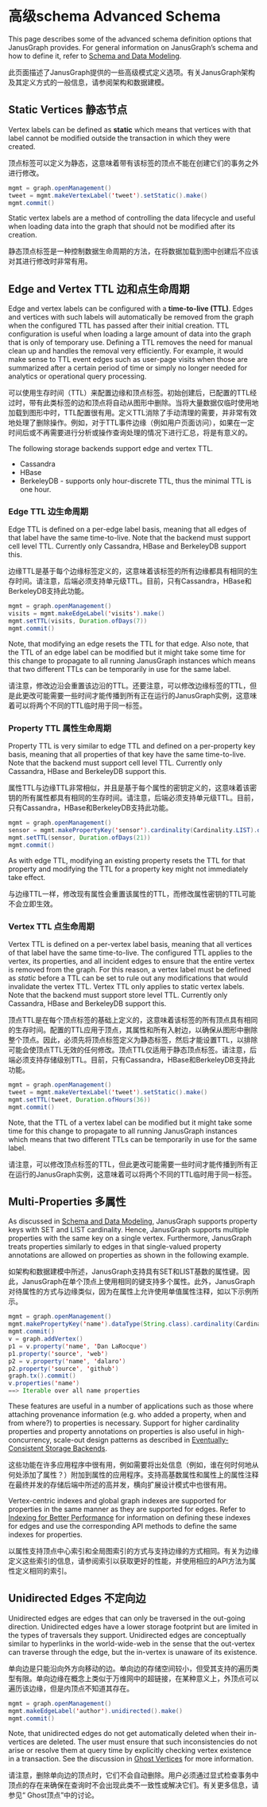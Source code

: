 # 高级schema Advanced Schema

This page describes some of the advanced schema definition options that JanusGraph provides. For general information on JanusGraph’s schema and how to define it, refer to [Schema and Data Modeling](https://docs.janusgraph.org/basics/schema/).

此页面描述了JanusGraph提供的一些高级模式定义选项。有关JanusGraph架构及其定义方式的一般信息，请参阅架构和数据建模。

## Static Vertices 静态节点
Vertex labels can be defined as **static** which means that vertices with that label cannot be modified outside the transaction in which they were created.

顶点标签可以定义为静态，这意味着带有该标签的顶点不能在创建它们的事务之外进行修改。
```java
mgmt = graph.openManagement()
tweet = mgmt.makeVertexLabel('tweet').setStatic().make()
mgmt.commit()
```
Static vertex labels are a method of controlling the data lifecycle and useful when loading data into the graph that should not be modified after its creation.

静态顶点标签是一种控制数据生命周期的方法，在将数据加载到图中创建后不应该对其进行修改时非常有用。

## Edge and Vertex TTL 边和点生命周期
Edge and vertex labels can be configured with a **time-to-live (TTL)**. Edges and vertices with such labels will automatically be removed from the graph when the configured TTL has passed after their initial creation. TTL configuration is useful when loading a large amount of data into the graph that is only of temporary use. Defining a TTL removes the need for manual clean up and handles the removal very efficiently. For example, it would make sense to TTL event edges such as user-page visits when those are summarized after a certain period of time or simply no longer needed for analytics or operational query processing.

可以使用生存时间（TTL）来配置边缘和顶点标签。初始创建后，已配置的TTL经过时，带有此类标签的边和顶点将自动从图形中删除。当将大量数据仅临时使用地加载到图形中时，TTL配置很有用。定义TTL消除了手动清理的需要，并非常有效地处理了删除操作。例如，对于TTL事件边缘（例如用户页面访问），如果在一定时间后或不再需要进行分析或操作查询处理的情况下进行汇总，将是有意义的。

The following storage backends support edge and vertex TTL.

- Cassandra
- HBase
- BerkeleyDB - supports only hour-discrete TTL, thus the minimal TTL is one hour.

### Edge TTL 边生命周期
Edge TTL is defined on a per-edge label basis, meaning that all edges of that label have the same time-to-live. Note that the backend must support cell level TTL. Currently only Cassandra, HBase and BerkeleyDB support this.

边缘TTL是基于每个边缘标签定义的，这意味着该标签的所有边缘都具有相同的生存时间。请注意，后端必须支持单元级TTL。目前，只有Cassandra，HBase和BerkeleyDB支持此功能。
```java
mgmt = graph.openManagement()
visits = mgmt.makeEdgeLabel('visits').make()
mgmt.setTTL(visits, Duration.ofDays(7))
mgmt.commit()
```
Note, that modifying an edge resets the TTL for that edge. Also note, that the TTL of an edge label can be modified but it might take some time for this change to propagate to all running JanusGraph instances which means that two different TTLs can be temporarily in use for the same label.

请注意，修改边沿会重置该边沿的TTL。还要注意，可以修改边缘标签的TTL，但是此更改可能需要一些时间才能传播到所有正在运行的JanusGraph实例，这意味着可以将两个不同的TTL临时用于同一标签。

### Property TTL 属性生命周期
Property TTL is very similar to edge TTL and defined on a per-property key basis, meaning that all properties of that key have the same time-to-live. Note that the backend must support cell level TTL. Currently only Cassandra, HBase and BerkeleyDB support this.

属性TTL与边缘TTL非常相似，并且是基于每个属性的密钥定义的，这意味着该密钥的所有属性都具有相同的生存时间。请注意，后端必须支持单元级TTL。目前，只有Cassandra，HBase和BerkeleyDB支持此功能。
```java
mgmt = graph.openManagement()
sensor = mgmt.makePropertyKey('sensor').cardinality(Cardinality.LIST).dataType(Double.class).make()
mgmt.setTTL(sensor, Duration.ofDays(21))
mgmt.commit()
```
As with edge TTL, modifying an existing property resets the TTL for that property and modifying the TTL for a property key might not immediately take effect.

与边缘TTL一样，修改现有属性会重置该属性的TTL，而修改属性密钥的TTL可能不会立即生效。

### Vertex TTL 点生命周期
Vertex TTL is defined on a per-vertex label basis, meaning that all vertices of that label have the same time-to-live. The configured TTL applies to the vertex, its properties, and all incident edges to ensure that the entire vertex is removed from the graph. For this reason, a vertex label must be defined as _static_ before a TTL can be set to rule out any modifications that would invalidate the vertex TTL. Vertex TTL only applies to static vertex labels. Note that the backend must support store level TTL. Currently only Cassandra, HBase and BerkeleyDB support this.

顶点TTL是在每个顶点标签的基础上定义的，这意味着该标签的所有顶点具有相同的生存时间。配置的TTL应用于顶点，其属性和所有入射边，以确保从图形中删除整个顶点。因此，必须先将顶点标签定义为静态标签，然后才能设置TTL，以排除可能会使顶点TTL无效的任何修改。顶点TTL仅适用于静态顶点标签。请注意，后端必须支持存储级别TTL。目前，只有Cassandra，HBase和BerkeleyDB支持此功能。
```java
mgmt = graph.openManagement()
tweet = mgmt.makeVertexLabel('tweet').setStatic().make()
mgmt.setTTL(tweet, Duration.ofHours(36))
mgmt.commit()
```
Note, that the TTL of a vertex label can be modified but it might take some time for this change to propagate to all running JanusGraph instances which means that two different TTLs can be temporarily in use for the same label.

请注意，可以修改顶点标签的TTL，但此更改可能需要一些时间才能传播到所有正在运行的JanusGraph实例，这意味着可以将两个不同的TTL临时用于同一标签。

## Multi-Properties 多属性
As discussed in [Schema and Data Modeling](https://docs.janusgraph.org/basics/schema/), JanusGraph supports property keys with SET and LIST cardinality. Hence, JanusGraph supports multiple properties with the same key on a single vertex. Furthermore, JanusGraph treats properties similarly to edges in that single-valued property annotations are allowed on properties as shown in the following example.

如架构和数据建模中所述，JanusGraph支持具有SET和LIST基数的属性键。因此，JanusGraph在单个顶点上使用相同的键支持多个属性。此外，JanusGraph对待属性的方式与边缘类似，因为在属性上允许使用单值属性注释，如以下示例所示。
```java
mgmt = graph.openManagement()
mgmt.makePropertyKey('name').dataType(String.class).cardinality(Cardinality.LIST).make()
mgmt.commit()
v = graph.addVertex()
p1 = v.property('name', 'Dan LaRocque')
p1.property('source', 'web')
p2 = v.property('name', 'dalaro')
p2.property('source', 'github')
graph.tx().commit()
v.properties('name')
==> Iterable over all name properties
```
These features are useful in a number of applications such as those where attaching provenance information (e.g. who added a property, when and from where?) to properties is necessary. Support for higher cardinality properties and property annotations on properties is also useful in high-concurrency, scale-out design patterns as described in [Eventually-Consistent Storage Backends](https://docs.janusgraph.org/advanced-topics/eventual-consistency/).

这些功能在许多应用程序中很有用，例如需要将出处信息（例如，谁在何时何地从何处添加了属性？）附加到属性的应用程序。支持高基数属性和属性上的属性注释在最终并发的存储后端中所述的高并发，横向扩展设计模式中也很有用。

Vertex-centric indexes and global graph indexes are supported for properties in the same manner as they are supported for edges. Refer to [Indexing for Better Performance](https://docs.janusgraph.org/index-management/index-performance/) for information on defining these indexes for edges and use the corresponding API methods to define the same indexes for properties.

以属性支持顶点中心索引和全局图索引的方式与支持边缘的方式相同。有关为边缘定义这些索引的信息，请参阅索引以获取更好的性能，并使用相应的API方法为属性定义相同的索引。

## Unidirected Edges 不定向边
Unidirected edges are edges that can only be traversed in the out-going direction. Unidirected edges have a lower storage footprint but are limited in the types of traversals they support. Unidirected edges are conceptually similar to hyperlinks in the world-wide-web in the sense that the out-vertex can traverse through the edge, but the in-vertex is unaware of its existence.

单向边是只能沿向外方向移动的边。单向边的存储空间较小，但受其支持的遍历类型有限。单向边缘在概念上类似于万维网中的超链接，在某种意义上，外顶点可以遍历该边缘，但是内顶点不知道其存在。
```java
mgmt = graph.openManagement()
mgmt.makeEdgeLabel('author').unidirected().make()
mgmt.commit()
```
Note, that unidirected edges do not get automatically deleted when their in-vertices are deleted. The user must ensure that such inconsistencies do not arise or resolve them at query time by explicitly checking vertex existence in a transaction. See the discussion in [Ghost Vertices](https://docs.janusgraph.org/basics/common-questions/#ghost-vertices) for more information.

请注意，删除单向边的顶点时，它们不会自动删除。用户必须通过显式检查事务中顶点的存在来确保在查询时不会出现此类不一致性或解决它们。有关更多信息，请参见“ Ghost顶点”中的讨论。
